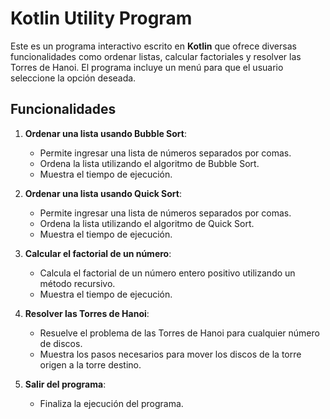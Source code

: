 # Kotlin Utility Program

Este es un programa interactivo escrito en **Kotlin** que ofrece diversas funcionalidades como ordenar listas, calcular factoriales y resolver las Torres de Hanoi. El programa incluye un menú para que el usuario seleccione la opción deseada.

## Funcionalidades

1. **Ordenar una lista usando Bubble Sort**:
   - Permite ingresar una lista de números separados por comas.
   - Ordena la lista utilizando el algoritmo de Bubble Sort.
   - Muestra el tiempo de ejecución.

2. **Ordenar una lista usando Quick Sort**:
   - Permite ingresar una lista de números separados por comas.
   - Ordena la lista utilizando el algoritmo de Quick Sort.
   - Muestra el tiempo de ejecución.

3. **Calcular el factorial de un número**:
   - Calcula el factorial de un número entero positivo utilizando un método recursivo.
   - Muestra el tiempo de ejecución.

4. **Resolver las Torres de Hanoi**:
   - Resuelve el problema de las Torres de Hanoi para cualquier número de discos.
   - Muestra los pasos necesarios para mover los discos de la torre origen a la torre destino.

5. **Salir del programa**:
   - Finaliza la ejecución del programa.


